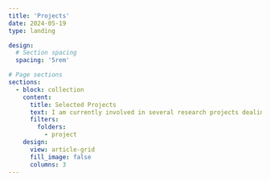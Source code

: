 ```yaml
---
title: 'Projects'
date: 2024-05-19
type: landing

design:
  # Section spacing
  spacing: '5rem'

# Page sections
sections:
  - block: collection
    content:
      title: Selected Projects
      text: I am currently involved in several research projects dealing with the management of large datasets, in line with the Open Science movement and the FAIR principles. 
      filters:
        folders:
          - project
    design:
      view: article-grid
      fill_image: false
      columns: 3
---
```

